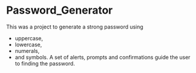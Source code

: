 # Password_Generator
This was a project to generate a strong password using 
* uppercase,  
* lowercase, 
* numerals, 
* and symbols.
A set of alerts, prompts and confirmations guide the user to finding the password.
